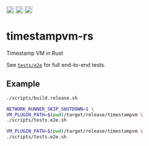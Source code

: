 
[<img alt="crates.io" src="https://img.shields.io/crates/v/timestampvm.svg?style=for-the-badge&color=fc8d62&logo=rust" height="20">](https://crates.io/crates/timestampvm)
[<img alt="docs.rs" src="https://img.shields.io/badge/docs.rs-timestampvm-66c2a5?style=for-the-badge&labelColor=555555&logo=docs.rs" height="20">](https://docs.rs/timestampvm)
[<img alt="build status" src="https://img.shields.io/github/workflow/status/ava-labs/timestampvm-rs/CI/main?style=for-the-badge" height="20">](https://github.com/ava-labs/timestampvm-rs/actions?query=branch%3Amain)

# timestampvm-rs

Timestamp VM in Rust

See [`tests/e2e`](tests/e2e) for full end-to-end tests.

## Example

```bash
./scripts/build.release.sh

NETWORK_RUNNER_SKIP_SHUTDOWN=1 \
VM_PLUGIN_PATH=$(pwd)/target/release/timestampvm \
./scripts/tests.e2e.sh

VM_PLUGIN_PATH=$(pwd)/target/release/timestampvm \
./scripts/tests.e2e.sh
```
